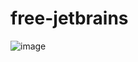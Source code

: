 # free-jetbrains

![image](https://user-images.githubusercontent.com/19407692/201822326-aa4928eb-d03d-41a2-a85c-bb20c85dffb6.png)
